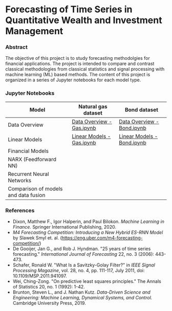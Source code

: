 # Forecasting of Time Series in Quantitative Wealth and Investment Management

### Abstract
The objective of this project is to study forecasting methodolgies for financial applications. The project is intended to compare and contrast classical methodologies from classical statistics and signal processing with machine learning (ML) based methods. The content of this project is organized in a series of Jupyter notebooks for each model type.

### Jupyter Notebooks
| Model | Natural gas dataset | Bond dataset |
| ------------- | ------------- | ---- |
| Data Overview  | [Data Overview - Gas.ipynb](https://github.com/guangdongzoo/AMS520-Project/blob/main/Notebooks/Data%20Overview%20-%20Gas.ipynb)  | [Data Overview - Bond.ipynb](https://github.com/guangdongzoo/AMS520-Project/blob/main/Notebooks/Data%20Overview%20-%20Bond.ipynb)  | 
| Linear Models | [Linear Models - Gas.ipynb](https://github.com/guangdongzoo/AMS520-Project/blob/main/Notebooks/Linear%20Models%20-%20Gas.ipynb)   | [Linear Models - Bond.ipynb](https://github.com/guangdongzoo/AMS520-Project/blob/main/Notebooks/Linear%20Models%20-%20Bond.ipynb)   |
| Financial Models |   | |
| NARX (Feedforward NN) |   | |
| Recurrent Neural Networks |   | |
| Comparison of models and data fusion |   | |

### References
* Dixon, Matthew F., Igor Halperin, and Paul Bilokon. *Machine Learning in Finance.* Springer International Publishing, 2020.
* *M4 Forecasting Competition: Introducing a New Hybrid ES-RNN Model* by Slawek Smyl et. al. (https://eng.uber.com/m4-forecasting-competition/)
* De Gooijer, Jan G., and Rob J. Hyndman. "25 years of time series forecasting." *International Journal of Forecasting* 22, no. 3 (2006): 443-473.
* Schafer, Ronald W. "What Is a Savitzky-Golay Filter?" in *IEEE Signal Processing Magazine*, vol. 28, no. 4, pp. 111-117, July 2011, doi: 10.1109/MSP.2011.941097.
* Wei, Ching-Zong. "On predictive least squares principles." The Annals of Statistics 20, no. 1 (1992): 1-42.
* Brunton, Steven L., and J. Nathan Kutz. *Data-Driven Science and Engineering: Machine Learning, Dynamical Systems, and Control.* Cambridge University Press, 2019.
